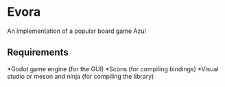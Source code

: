 # Evora
An implementation of a popular board game Azul

## Requirements
*Godot game engine (for the GUI)
*Scons (for compiling bindings)
*Visual studio or meson and ninja (for compiling the library)
